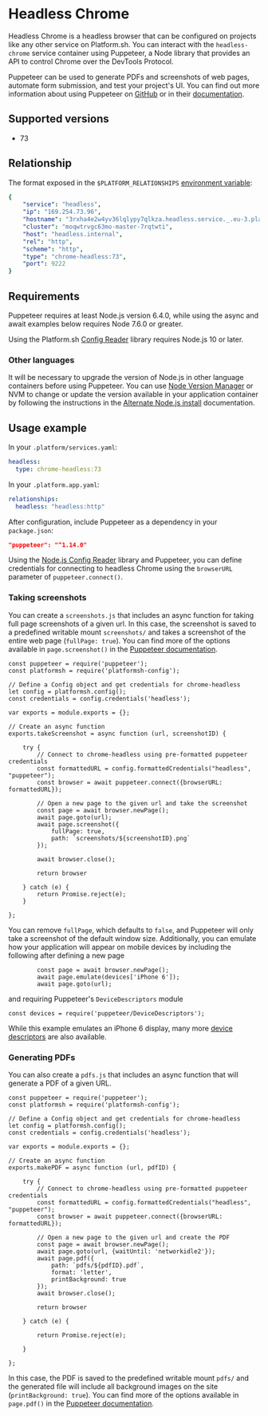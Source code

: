 # Headless Chrome

Headless Chrome is a headless browser that can be configured on projects like any other service on Platform.sh. You can interact with the `headless-chrome` service container using Puppeteer, a Node library that provides an API to control Chrome over the DevTools Protocol. 

Puppeteer can be used to generate PDFs and screenshots of web pages, automate form submission, and test your project's UI. You can find out more information about using Puppeteer on [GitHub](https://github.com/GoogleChrome/puppeteer) or in their [documentation](https://pptr.dev/).

## Supported versions

* 73

## Relationship

The format exposed in the `$PLATFORM_RELATIONSHIPS` [environment variable](/development/variables.md#platformsh-provided-variables):

```yaml
{
    "service": "headless",
    "ip": "169.254.73.96",
    "hostname": "3rxha4e2w4yv36lqlypy7qlkza.headless.service._.eu-3.platformsh.site",
    "cluster": "moqwtrvgc63mo-master-7rqtwti",
    "host": "headless.internal",
    "rel": "http",
    "scheme": "http",
    "type": "chrome-headless:73",
    "port": 9222
}

```

## Requirements

Puppeteer requires at least Node.js version 6.4.0, while using the async and await examples below requires Node 7.6.0 or greater. 

Using the Platform.sh [Config Reader](https://github.com/platformsh/config-reader-nodejs) library requires Node.js 10 or later.

### Other languages

It will be necessary to upgrade the version of Node.js in other language containers before using Puppeteer. You can use [Node Version Manager](https://github.com/nvm-sh/nvm) or NVM to change or update the version available in your application container by following the instructions in the [Alternate Node.js install](/languages/nodejs/nvm.html) documentation.

## Usage example

In your `.platform/services.yaml`:

```yaml
headless:
  type: chrome-headless:73
```

In your `.platform.app.yaml`:

```yaml
relationships:
  headless: "headless:http"
```

After configuration, include Puppeteer as a dependency in your `package.json`:

```json
"puppeteer": "^1.14.0"
```

Using the [Node.js Config Reader](https://github.com/platformsh/config-reader-nodejs) library and Puppeteer, you can define credentials for connecting to headless Chrome using the `browserURL` parameter of `puppeteer.connect()`.

### Taking screenshots

You can create a `screenshots.js` that includes an async function for taking full page screenshots of a given url. In this case, the screenshot is saved to a predefined writable mount `screenshots/` and takes a screenshot of the entire web page (`fullPage: true`). You can find more of the options available in `page.screenshot()` in the [Puppeteer documentation](https://pptr.dev/#?product=Puppeteer&version=v1.17.0&show=api-pagescreenshotoptions).

```
const puppeteer = require('puppeteer');
const platformsh = require('platformsh-config');

// Define a Config object and get credentials for chrome-headless
let config = platformsh.config();
const credentials = config.credentials('headless');

var exports = module.exports = {};

// Create an async function
exports.takeScreenshot = async function (url, screenshotID) {

    try {
        // Connect to chrome-headless using pre-formatted puppeteer credentials
        const formattedURL = config.formattedCredentials("headless", "puppeteer");
        const browser = await puppeteer.connect({browserURL: formattedURL});

        // Open a new page to the given url and take the screenshot
        const page = await browser.newPage();
        await page.goto(url);
        await page.screenshot({
            fullPage: true,
            path: `screenshots/${screenshotID}.png`
        });

        await browser.close();

        return browser

    } catch (e) {
        return Promise.reject(e);
    }

};
```

You can remove `fullPage`, which defaults to `false`, and Puppeteer will only take a screenshot of the default window size. Additionally, you can emulate how your application will appear on mobile devices by including the following after defining a new page

```
        const page = await browser.newPage();
        await page.emulate(devices['iPhone 6']);
        await page.goto(url);
```

and requiring Puppeteer's `DeviceDescriptors` module

```
const devices = require('puppeteer/DeviceDescriptors');
```

While this example emulates an iPhone 6 display, many more [device descriptors](https://pptr.dev/#?product=Puppeteer&version=v1.17.0&show=api-pageemulateoptions) are also available.

### Generating PDFs

You can also create a `pdfs.js` that includes an async function that will generate a PDF of a given URL. 

```
const puppeteer = require('puppeteer');
const platformsh = require('platformsh-config');

// Define a Config object and get credentials for chrome-headless
let config = platformsh.config();
const credentials = config.credentials('headless');

var exports = module.exports = {};

// Create an async function
exports.makePDF = async function (url, pdfID) {

    try {
        // Connect to chrome-headless using pre-formatted puppeteer credentials
        const formattedURL = config.formattedCredentials("headless", "puppeteer");
        const browser = await puppeteer.connect({browserURL: formattedURL});

        // Open a new page to the given url and create the PDF
        const page = await browser.newPage();
        await page.goto(url, {waitUntil: 'networkidle2'});
        await page.pdf({
            path: `pdfs/${pdfID}.pdf`,
            format: 'letter',
            printBackground: true
        });
        await browser.close();

        return browser

    } catch (e) {

        return Promise.reject(e);

    }

};
```

In this case, the PDF is saved to the predefined writable mount `pdfs/` and the generated file will include all background images on the site (`printBackground: true`). You can find more of the options available in `page.pdf()` in the [Puppeteer documentation](https://pptr.dev/#?product=Puppeteer&version=v1.17.0&show=api-pagepdfoptions).

